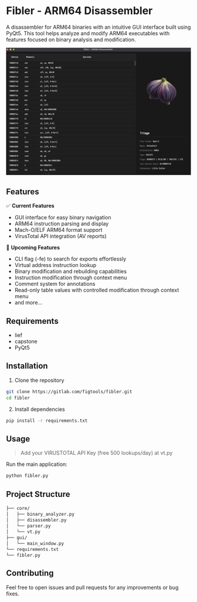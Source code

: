 # Fibler - ARM64 Disassembler

A disassembler for ARM64 binaries with an intuitive GUI interface built using PyQt5. This tool helps analyze and modify ARM64 executables with features focused on binary analysis and modification.

![Fibler Preview](./docs/images/preview.png)

## Features

✅ **Current Features**
- GUI interface for easy binary navigation
- ARM64 instruction parsing and display
- Mach-O/ELF ARM64 format support
- VirusTotal API integration (AV reports)

🚧 **Upcoming Features**
- CLI flag (-fe) to search for exports effortlessly
- Virtual address instruction lookup
- Binary modification and rebuilding capabilities
- Instruction modification through context menu
- Comment system for annotations
- Read-only table values with controlled modification through context menu
- and more...

## Requirements

- lief
- capstone
- PyQt5

## Installation

1. Clone the repository
```bash
git clone https://gitlab.com/figtools/fibler.git
cd fibler
```

2. Install dependencies
```bash
pip install -r requirements.txt
```

## Usage

> Add your VIRUSTOTAL API Key (free 500 lookups/day) at vt.py

Run the main application:
```bash
python fibler.py
```

## Project Structure

```
├── core/
│   ├── binary_analyzer.py
│   ├── disassembler.py
│   └── parser.py
│   └── vt.py
├── gui/
│   └── main_window.py
└── requirements.txt
└── fibler.py
```

## Contributing

Feel free to open issues and pull requests for any improvements or bug fixes.